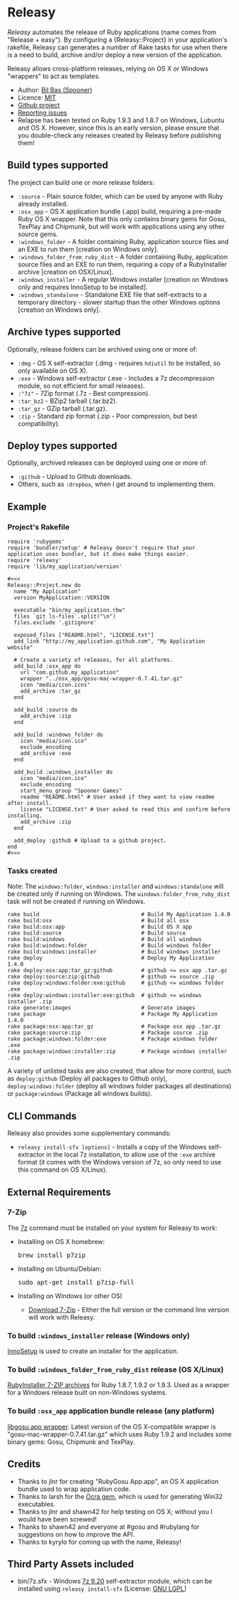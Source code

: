 Releasy
=======

_Releasy_ automates the release of Ruby applications (name comes from "Release + easy").
By configuring a {Releasy::Project} in your application's rakefile, Releasy can generates a number of Rake tasks for use
when there is a need to build, archive and/or deploy a new version of the application.

Releasy allows cross-platform releases, relying on OS X or Windows "wrappers" to act as templates.

* Author: [Bil Bas (Spooner)](https://github.com/Spooner)
* Licence: [MIT](http://www.opensource.org/licenses/mit-license.php)
* [Github project](https://github.com/Spooner/releasy)
* [Reporting issues](https://github.com/Spooner/releasy/issues)
* Relapse has been tested on Ruby 1.9.3 and 1.8.7 on Windows, Lubuntu and OS X. However, since this is an early version, please ensure that you double-check any releases created by Releasy before publishing them!

Build types supported
----------------------

The project can build one or more release folders:

* `:source` - Plain source folder, which can be used by anyone with Ruby already installed.
* `:osx_app` - OS X application bundle (.app) build, requiring a pre-made Ruby OS X wrapper. Note that this only contains binary gems for Gosu, TexPlay and Chipmunk, but will work with applications using any other source gems.
* `:windows_folder` - A folder containing Ruby, application source files and an EXE to run them [creation on Windows only].
* `:windows_folder_from_ruby_dist` - A folder containing Ruby, application source files and an EXE to run them, requiring a copy of a RubyInstaller archive [creation on OSX/Linux].
* `:windows_installer` - A regular Windows installer [creation on Windows only and requires InnoSetup to be installed].
* `:windows_standalone` - Standalone EXE file that self-extracts to a temporary directory - slower startup than the other Windows options [creation on Windows only].

Archive types supported
-----------------------

Optionally, release folders can be archived using one or more of:

* `:dmg` - OS X self-extractor (.dmg - requires `hdiutil` to be installed, so only available on OS X).
* `:exe` - Windows self-extractor (.exe - Includes a 7z decompression module, so not efficient for small releases).
* `:"7z"` - 7Zip format (.7z - Best compression).
* `:tar_bz2` - BZip2 tarball (.tar.bz2).
* `:tar_gz` - GZip tarball (.tar.gz).
* `:zip` - Standard zip format (.zip - Poor compression, but best compatibility).

Deploy types supported
----------------------

Optionally, archived releases can be deployed using one or more of:

* `:github` - Upload to Github downloads.
* Others, such as `:dropbox`, when I get around to implementing them.

Example
-------

### Project's Rakefile

    require 'rubygems'
    require 'bundler/setup' # Releasy doesn't require that your application uses bundler, but it does make things easier.
    require 'releasy'
    require 'lib/my_application/version'

    #<<<
    Releasy::Project.new do
      name "My Application"
      version MyApplication::VERSION

      executable "bin/my_application.rbw"
      files `git ls-files`.split("\n")
      files.exclude '.gitignore'

      exposed_files ["README.html", "LICENSE.txt"]
      add_link "http://my_application.github.com", "My Application website"

      # Create a variety of releases, for all platforms.
      add_build :osx_app do
        url "com.github.my_application"
        wrapper "../osx_app/gosu-mac-wrapper-0.7.41.tar.gz"
        icon "media/icon.icns"
        add_archive :tar_gz
      end

      add_build :source do
        add_archive :zip
      end

      add_build :windows_folder do
        icon "media/icon.ico"
        exclude_encoding
        add_archive :exe
      end

      add_build :windows_installer do
        icon "media/icon.ico"
        exclude_encoding
        start_menu_group "Spooner Games"
        readme "README.html" # User asked if they want to view readme after install.
        license "LICENSE.txt" # User asked to read this and confirm before installing.
        add_archive :zip
      end

      add_deploy :github # Upload to a github project.
    end
    #>>>

### Tasks created

Note: The `windows:folder`, `windows:installer` and `windows:standalone` will be created only if running on Windows.
The `windows:folder_from_ruby_dist` task will not be created if running on Windows.

    rake build                                # Build My Application 1.4.0
    rake build:osx                            # Build all osx
    rake build:osx:app                        # Build OS X app
    rake build:source                         # Build source
    rake build:windows                        # Build all windows
    rake build:windows:folder                 # Build windows folder
    rake build:windows:installer              # Build windows installer
    rake deploy                               # Deploy My Application 1.4.0
    rake deploy:osx:app:tar_gz:github         # github <= osx app .tar.gz
    rake deploy:source:zip:github             # github <= source .zip
    rake deploy:windows:folder:exe:github     # github <= windows folder .exe
    rake deploy:windows:installer:exe:github  # github <= windows installer .zip
    rake generate:images                      # Generate images
    rake package                              # Package My Application 1.4.0
    rake package:osx:app:tar_gz               # Package osx app .tar.gz
    rake package:source:zip                   # Package source .zip
    rake package:windows:folder:exe           # Package windows folder .exe
    rake package:windows:installer:zip        # Package windows installer .zip

A variety of unlisted tasks are also created, that allow for more control, such as `deploy:github` (Deploy all packages to Github only),
`deploy:windows:folder` (deploy all windows folder packages all destinations) or `package:windows` (Package all windows builds).

CLI Commands
------------

Releasy also provides some supplementary commands:

* `releasy install-sfx [options]` - Installs a copy of the Windows self-extractor in the local 7z installation, to allow use of the `:exe` archive format (it comes with the Windows version of 7z, so only need to use this command on OS X/Linux).


External Requirements
---------------------

### 7-Zip

The [7z](http://www.7-zip.org) command must be installed on your system for Releasy to work:

  - Installing on OS X homebrew:

    <pre>brew install p7zip</pre>

  - Installing on Ubuntu/Debian:

    <pre>sudo apt-get install p7zip-full</pre>

  - Installing on Windows (or other OS)

    * [Download 7-Zip](http://www.7-zip.org/download.html) - Either the full version or the command line version will work with Releasy.

### To build `:windows_installer` release (Windows only)

[InnoSetup](http://www.jrsoftware.org/isdl.php) is used to create an installer for the application.

### To build `:windows_folder_from_ruby_dist` release (OS X/Linux)

[RubyInstaller 7-ZIP archives](http://rubyinstaller.org/downloads/) for Ruby 1.8.7, 1.9.2 or 1.9.3. Used as a wrapper for a Windows release built on non-Windows systems.

### To build `:osx_app` application bundle release (any platform)

[libgosu app wrapper](http://www.libgosu.org/downloads/). Latest version of the OS X-compatible wrapper is "gosu-mac-wrapper-0.7.41.tar.gz" which uses Ruby 1.9.2 and includes some binary gems: Gosu, Chipmunk and TexPlay.

Credits
-------

* Thanks to jlnr for creating "RubyGosu App.app", an OS X application bundle used to wrap application code.
* Thanks to larsh for the [Ocra gem](http://ocra.rubyforge.org/), which is used for generating Win32 executables.
* Thanks to jlnr and shawn42 for help testing on OS X; without you I would have been screwed!
* Thanks to shawn42 and everyone at #gosu and #rubylang for suggestions on how to improve the API.
* Thanks to kyrylo for coming up with the name, Releasy!

Third Party Assets included
---------------------------

* bin/7z.sfx - Windows [7z 9.20](http://www.7-zip.org) self-extractor module, which can be installed using `releasy install-sfx` [License: [GNU LGPL](http://www.7-zip.org/license.txt)]

